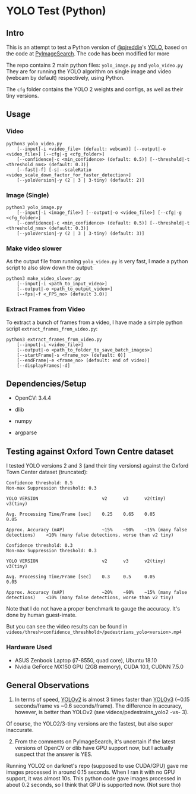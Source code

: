 # YOLO Test (Python)

## Intro

This is an attempt to test a Python version of [@pjreddie](https://github.com/pjreddie/)'s [YOLO](https://pjreddie.com/darknet/yolo/), based on the code at [PyImageSearch](https://www.pyimagesearch.com/2018/11/12/yolo-object-detection-with-opencv). The code has been modified for more

The repo contains 2 main python files: `yolo_image.py` and `yolo_video.py`
They are for running the YOLO algorithm on single image and video (webcam by default) respectively, using Python.

The `cfg` folder contains the YOLO 2 weights and configs, as well as their tiny versions.

## Usage

### Video

```
python3 yolo_video.py
	[--input|-i <video_file> (default: webcam)] [--output|-o <video_file>] [--cfg|-g <cfg_folder>]
	[--confidence|-c <min_confidence> (default: 0.5)] [--threshold|-t <threshold_nms> (default: 0.3)]
	[--fast|-f] [-s|--scaleRatio <video_scale_down_factor_for_faster_detection>]
	[--yoloVersion|-y (2 | 3 | 3-tiny) (default: 2)]
```

### Image (Single)

```
python3 yolo_image.py
	[--input|-i <image_file>] [--output|-o <video_file>] [--cfg|-g <cfg_folder>]
	[--confidence|-c <min_confidence> (default: 0.5)] [--threshold|-t <threshold_nms> (default: 0.3)]
	[--yoloVersion|-y (2 | 3 | 3-tiny) (default: 3)]
```

### Make video slower
As the output file from running `yolo_video.py` is very fast, I made a python script to also slow down the output:

```
python3 make_video_slower.py
	[--input|-i <path_to_input_video>]
	[--output|-o <path_to_output_video>]
	[--fps|-f <_FPS_no> (default 3.0)]
```

### Extract Frames from Video
To extract a bunch of frames from a video, I have made a simple python script `extract_frames_from_video.py`:

```
python3 extract_frames_from_video.py
	[--input|-i <video_file>]
	[--output|-o <path_to_folder_to_save_batch_images>]
	[--startFrame|-s <frame_no> (default: 0)]
	[--endFrame|-e <frame_no> (default: end of video)]
	[--displayFrames|-d]
```

## Dependencies/Setup
- OpenCV: 3.4.4

- dlib

- numpy

- argparse


## Testing against Oxford Town Centre dataset
I tested YOLO versions 2 and 3 (and their tiny versions) against the Oxford Town Center dataset (truncated):

```
Confidence threshold: 0.5
Non-max Suppression threshold: 0.3

YOLO VERSION						v2		v3		v2(tiny)						v3(tiny)

Avg. Processing Time/Frame [sec]	0.25	0.65	0.05							0.05

Approx. Accuracy (mAP)				~15%	~90%	~15% (many false detections)	<10% (many false detections, worse than v2 tiny)
```


```
Confidence threshold: 0.3
Non-max Suppression threshold: 0.3

YOLO VERSION						v2		v3		v2(tiny)						v3(tiny)

Avg. Processing Time/Frame [sec]	0.3		0.5		0.05							0.05

Approx. Accuracy (mAP)				~20%	~90%	~15% (many false detections)	<10% (many false detections, worse than v2 tiny)
```

Note that I do not have a proper benchmark to gauge the accuracy. It's done by human guest-imate.

But you can see the video results can be found in `videos/thresh<confidence_threshhold>/pedestrians_yolo<version>.mp4`

### Hardware Used
- ASUS Zenbook Laptop (i7-8550, quad core), Ubuntu 18.10
- Nvidia GeForce MX150 GPU (2GB memory), CUDA 10.1, CUDNN 7.5.0


## General Observations
1) In terms of speed, [YOLOv2](https://pjreddie.com/darknet/yolov2/) is almost 3 times faster than [YOLOv3](https://pjreddie.com/darknet/yolo/) (~0.15 seconds/frame vs ~0.6 seconds/frame). The difference in accuracy, however, is better than YOLOv2 (see videos/pedestrains_yolo2 -vs- 3).

Of course, the YOLO2/3-tiny versions are the fastest, but also super inaccurate.

2) From the comments on PyImageSearch, it's uncertain if the latest versions of OpenCV or dlib have GPU support now, but I actually suspect that the answer is YES.

Running YOLO2 on darknet's repo (supposed to use CUDA/GPU) gave me images processed in around 0.15 seconds. When I ran it with no GPU support, it was almost 10s. This python code gave images processed in about 0.2 seconds, so I think that GPU is supported now. (Not sure tho)
